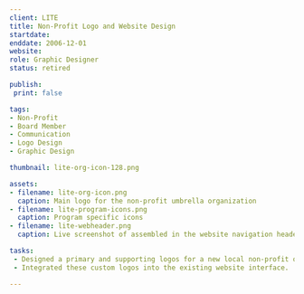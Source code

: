 ```yaml
---
client: LITE
title: Non-Profit Logo and Website Design
startdate: 
enddate: 2006-12-01
website:
role: Graphic Designer
status: retired

publish: 
 print: false

tags:
- Non-Profit
- Board Member
- Communication
- Logo Design
- Graphic Design

thumbnail: lite-org-icon-128.png

assets: 
- filename: lite-org-icon.png
  caption: Main logo for the non-profit umbrella organization
- filename: lite-program-icons.png
  caption: Program specific icons
- filename: lite-webheader.png
  caption: Live screenshot of assembled in the website navigation header

tasks: 
 - Designed a primary and supporting logos for a new local non-profit organization and it's umbrella programs.
 - Integrated these custom logos into the existing website interface.

---
```

